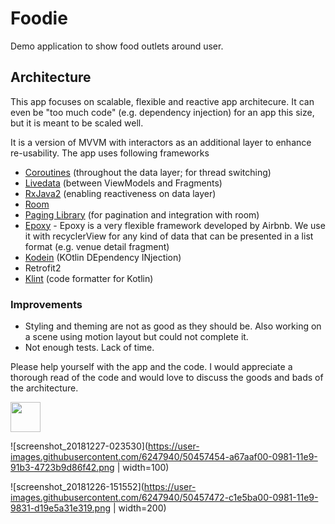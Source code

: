 # Foodie
Demo application to show food outlets around user.


## Architecture

This app focuses on scalable, flexible and reactive app architecure. It can even be "too much code" (e.g. dependency injection) for an app this size, but it is meant to be scaled well.

It is a version of MVVM with interactors as an additional layer to enhance re-usability. The app uses following frameworks


* [Coroutines](https://kotlinlang.org/docs/reference/coroutines-overview.html) (throughout the data layer; for thread switching)
* [Livedata](https://developer.android.com/topic/libraries/architecture/livedata) (between ViewModels and Fragments)
* [RxJava2](https://github.com/ReactiveX/RxJava) (enabling reactiveness on data layer)
* [Room](https://developer.android.com/topic/libraries/architecture/room)
* [Paging Library](https://developer.android.com/topic/libraries/architecture/paging/) (for pagination and integration with room)
* [Epoxy](https://github.com/airbnb/epoxy) - Epoxy is a very flexible framework developed by Airbnb. We use it with recyclerView for any kind of data that can be presented in a list format (e.g. venue detail fragment)
* [Kodein](https://kodein.org) (KOtlin DEpendency INjection)
* Retrofit2
* [Klint](https://github.com/shyiko/ktlint) (code formatter for Kotlin)


### Improvements
* Styling and theming are not as good as they should be. Also working on a scene using motion layout but could not complete it.
* Not enough tests. Lack of time.

Please help yourself with the app and the code. I would appreciate a thorough read of the code and would love to discuss the goods and bads of the architecture.

<img src="https://user-images.githubusercontent.com/6247940/50457454-a67aaf00-0981-11e9-91b3-4723b9d86f42.png" width="48">

![screenshot_20181227-023530](https://user-images.githubusercontent.com/6247940/50457454-a67aaf00-0981-11e9-91b3-4723b9d86f42.png | width=100)

![screenshot_20181226-151552](https://user-images.githubusercontent.com/6247940/50457472-c1e5ba00-0981-11e9-9831-d19e5a31e319.png | width=200)

